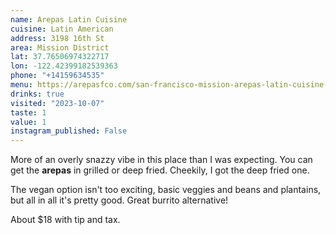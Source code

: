 ```yaml
---
name: Arepas Latin Cuisine
cuisine: Latin American
address: 3198 16th St
area: Mission District
lat: 37.76506974322717
lon: -122.42399182539363
phone: "+14159634535"
menu: https://arepasfco.com/san-francisco-mission-arepas-latin-cuisine-sfco-food-menu
drinks: true
visited: "2023-10-07"
taste: 1
value: 1
instagram_published: False
---
```


More of an overly snazzy vibe in this place than I was expecting. You can get the **arepas** in grilled or deep fried. Cheekily, I got the deep fried one.

The vegan option isn't too exciting, basic veggies and beans and plantains, but all in all it's pretty good. Great burrito alternative!

About $18 with tip and tax.

